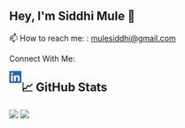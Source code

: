 
 ## Hey, I'm Siddhi Mule 👋 
 <p>📫 How to reach me: : <a href='mulesiddhi@gmail.com'>mulesiddhi@gmail.com</a> </p>
<div>
 <p>Connect With Me: </p>
 <p>
 <a href="https://www.linkedin.com/in/siddhi-mule-665679203/">
  <img align="left" alt="Siddhi | LinkedIn" height="22px" src="./LinkedIn.png" />
</a>
 </p>
 </div>



## &#x1f4c8; GitHub Stats
<div display='flex'>
  <a href="#"><img align='center' src="https://github-readme-stats.vercel.app/api?username=mulesiddhi&show_icons=true&theme=dark" width="400"></a>

<a href="https://github.com/mulesiddhi/mulesiddhi">
<img align='center' src='https://github-readme-stats.vercel.app/api/top-langs/?username=mulesiddhi&theme=dark&layout=compact&show_icons=true' width='400'/>
 </a>
</div>

<!--
**mulesiddhi/mulesiddhi** is a ✨ _special_ ✨ repository because its `README.md` (this file) appears on your GitHub profile.
Here are some ideas to get you started:

- 🔭 I’m currently working on ...
- 🌱 I’m currently learning ...
- 👯 I’m looking to collaborate on ...
- 🤔 I’m looking for help with ...
- 💬 Ask me about ...
- 📫 How to reach me: ...
- 😄 Pronouns: ...
- ⚡ Fun fact: ...
-->
